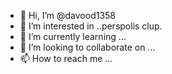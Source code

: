 - 👋 Hi, I’m @davood1358
- 👀 I’m interested in ..perspolis clup.
- 🌱 I’m currently learning ...
- 💞️ I’m looking to collaborate on ...
- 📫 How to reach me ...

<!---
davood1358/davood1358 is a ✨ special ✨ repository because its `README.md` (this file) appears on your GitHub profile.
You can click the Preview link to take a look at your changes.
--->
